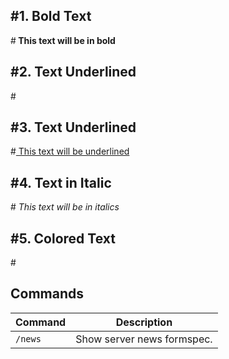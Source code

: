## #1. Bold Text
#<b> This text will be in bold </b>

## #2. Text Underlined
#<style size=22> This text will be bigger </style> 

## #3. Text Underlined
#<u> This text will be underlined </u>

## #4. Text in Italic
#<i> This text will be in italics </i>

## #5. Colored Text
#<style color=#32bc39> This text will be green in color </style>

## Commands
| Command                                       | Description                                                                             |
|------------------------------------------|-----------------------------------------------------------------------------------------|
| `/news`  | Show server news formspec.                      |